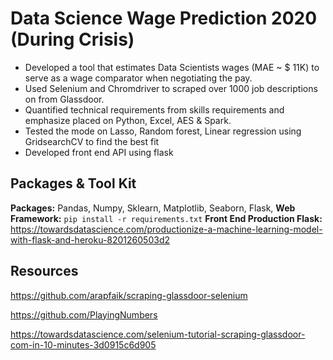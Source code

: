 # Data Science Wage Prediction 2020 (During Crisis)

* Developed a tool that estimates Data Scientists wages (MAE ~ $ 11K) to serve as a wage comparator when negotiating the pay.
* Used Selenium and Chromdriver to scraped over 1000 job descriptions on from Glassdoor.
* Quantified technical requirements from skills requirements and emphasize placed on Python, Excel, AES & Spark. 
* Tested the mode on Lasso, Random forest, Linear regression using GridsearchCV to find the best fit  
* Developed front end API using flask 

## Packages & Tool Kit
**Packages:** Pandas, Numpy, Sklearn, Matplotlib, Seaborn, Flask,
**Web Framework:** ```pip install -r requirements.txt``` 
**Front End Production Flask:** https://towardsdatascience.com/productionize-a-machine-learning-model-with-flask-and-heroku-8201260503d2

## Resources

https://github.com/arapfaik/scraping-glassdoor-selenium

https://github.com/PlayingNumbers

https://towardsdatascience.com/selenium-tutorial-scraping-glassdoor-com-in-10-minutes-3d0915c6d905
